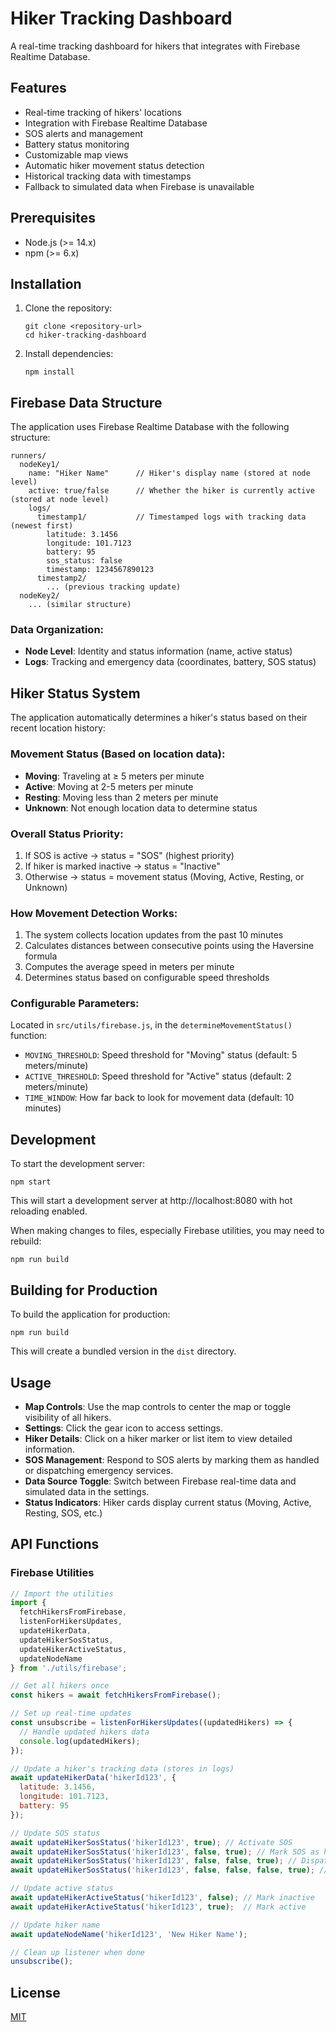 # Hiker Tracking Dashboard

A real-time tracking dashboard for hikers that integrates with Firebase Realtime Database.

## Features

- Real-time tracking of hikers' locations
- Integration with Firebase Realtime Database
- SOS alerts and management
- Battery status monitoring
- Customizable map views
- Automatic hiker movement status detection
- Historical tracking data with timestamps
- Fallback to simulated data when Firebase is unavailable

## Prerequisites

- Node.js (>= 14.x)
- npm (>= 6.x)

## Installation

1. Clone the repository:
   ```
   git clone <repository-url>
   cd hiker-tracking-dashboard
   ```

2. Install dependencies:
   ```
   npm install
   ```

## Firebase Data Structure

The application uses Firebase Realtime Database with the following structure:

```
runners/
  nodeKey1/
    name: "Hiker Name"      // Hiker's display name (stored at node level)
    active: true/false      // Whether the hiker is currently active (stored at node level)
    logs/
      timestamp1/           // Timestamped logs with tracking data (newest first)
        latitude: 3.1456
        longitude: 101.7123
        battery: 95
        sos_status: false
        timestamp: 1234567890123
      timestamp2/
        ... (previous tracking update)
  nodeKey2/
    ... (similar structure)
```

### Data Organization:

- **Node Level**: Identity and status information (name, active status)
- **Logs**: Tracking and emergency data (coordinates, battery, SOS status)

## Hiker Status System

The application automatically determines a hiker's status based on their recent location history:

### Movement Status (Based on location data):

- **Moving**: Traveling at ≥ 5 meters per minute
- **Active**: Moving at 2-5 meters per minute
- **Resting**: Moving less than 2 meters per minute
- **Unknown**: Not enough location data to determine status

### Overall Status Priority:

1. If SOS is active → status = "SOS" (highest priority)
2. If hiker is marked inactive → status = "Inactive"
3. Otherwise → status = movement status (Moving, Active, Resting, or Unknown)

### How Movement Detection Works:

1. The system collects location updates from the past 10 minutes
2. Calculates distances between consecutive points using the Haversine formula
3. Computes the average speed in meters per minute
4. Determines status based on configurable speed thresholds

### Configurable Parameters:

Located in `src/utils/firebase.js`, in the `determineMovementStatus()` function:
- `MOVING_THRESHOLD`: Speed threshold for "Moving" status (default: 5 meters/minute)
- `ACTIVE_THRESHOLD`: Speed threshold for "Active" status (default: 2 meters/minute)
- `TIME_WINDOW`: How far back to look for movement data (default: 10 minutes)

## Development

To start the development server:

```
npm start
```

This will start a development server at http://localhost:8080 with hot reloading enabled.

When making changes to files, especially Firebase utilities, you may need to rebuild:

```
npm run build
```

## Building for Production

To build the application for production:

```
npm run build
```

This will create a bundled version in the `dist` directory.

## Usage

- **Map Controls**: Use the map controls to center the map or toggle visibility of all hikers.
- **Settings**: Click the gear icon to access settings.
- **Hiker Details**: Click on a hiker marker or list item to view detailed information.
- **SOS Management**: Respond to SOS alerts by marking them as handled or dispatching emergency services.
- **Data Source Toggle**: Switch between Firebase real-time data and simulated data in the settings.
- **Status Indicators**: Hiker cards display current status (Moving, Active, Resting, SOS, etc.)

## API Functions

### Firebase Utilities

```javascript
// Import the utilities
import { 
  fetchHikersFromFirebase,
  listenForHikersUpdates,
  updateHikerData,
  updateHikerSosStatus,
  updateHikerActiveStatus,
  updateNodeName
} from './utils/firebase';

// Get all hikers once
const hikers = await fetchHikersFromFirebase();

// Set up real-time updates
const unsubscribe = listenForHikersUpdates((updatedHikers) => {
  // Handle updated hikers data
  console.log(updatedHikers);
});

// Update a hiker's tracking data (stores in logs)
await updateHikerData('hikerId123', {
  latitude: 3.1456,
  longitude: 101.7123,
  battery: 95
});

// Update SOS status
await updateHikerSosStatus('hikerId123', true); // Activate SOS
await updateHikerSosStatus('hikerId123', false, true); // Mark SOS as handled
await updateHikerSosStatus('hikerId123', false, false, true); // Dispatch emergency
await updateHikerSosStatus('hikerId123', false, false, false, true); // Reset SOS

// Update active status
await updateHikerActiveStatus('hikerId123', false); // Mark inactive
await updateHikerActiveStatus('hikerId123', true);  // Mark active

// Update hiker name
await updateNodeName('hikerId123', 'New Hiker Name');

// Clean up listener when done
unsubscribe();
```

## License

[MIT](LICENSE) 
